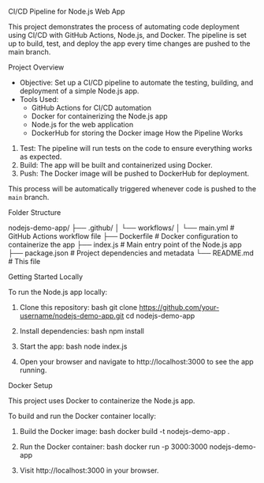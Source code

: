 
 CI/CD Pipeline for Node.js Web App

This project demonstrates the process of automating code deployment using CI/CD with GitHub Actions, Node.js, and Docker. The pipeline is set up to build, test, and deploy the app every time changes are pushed to the main branch.

 Project Overview

- Objective: Set up a CI/CD pipeline to automate the testing, building, and deployment of a simple Node.js app.
- Tools Used:
  - GitHub Actions for CI/CD automation
  - Docker for containerizing the Node.js app
  - Node.js for the web application
  - DockerHub for storing the Docker image
 How the Pipeline Works

1. Test: The pipeline will run tests on the code to ensure everything works as expected.
2. Build: The app will be built and containerized using Docker.
3. Push: The Docker image will be pushed to DockerHub for deployment.

This process will be automatically triggered whenever code is pushed to the `main` branch.

 Folder Structure


nodejs-demo-app/
├── .github/
│   └── workflows/
│       └── main.yml  # GitHub Actions workflow file
├── Dockerfile        # Docker configuration to containerize the app
├── index.js          # Main entry point of the Node.js app
├── package.json      # Project dependencies and metadata
└── README.md         # This file


Getting Started Locally

To run the Node.js app locally:

1. Clone this repository:
   bash
   git clone https://github.com/your-username/nodejs-demo-app.git
   cd nodejs-demo-app
   

2. Install dependencies:
   bash
   npm install
   

3. Start the app:
   bash
   node index.js
   

4. Open your browser and navigate to http://localhost:3000 to see the app running.

 Docker Setup

This project uses Docker to containerize the Node.js app.

 To build and run the Docker container locally:

1. Build the Docker image:
   bash
   docker build -t nodejs-demo-app .
   

2. Run the Docker container:
   bash
   docker run -p 3000:3000 nodejs-demo-app
   

3. Visit http://localhost:3000 in your browser.



